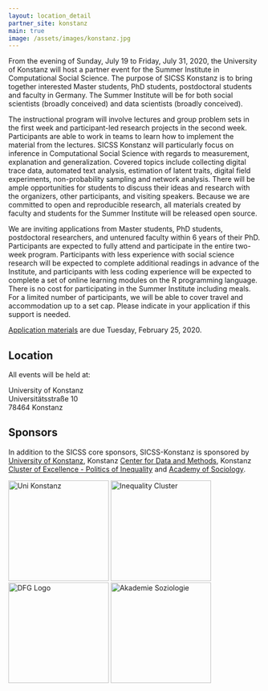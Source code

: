 ```yaml
---
layout: location_detail
partner_site: konstanz
main: true
image: /assets/images/konstanz.jpg
---
```


From the evening of Sunday, July 19 to Friday, July 31, 2020, the University of Konstanz will host a partner event for the Summer Institute in Computational Social Science. The purpose of SICSS Konstanz is to bring together interested Master students, PhD students, postdoctoral students and faculty in Germany. The Summer Institute will be for both social scientists (broadly conceived) and data scientists (broadly conceived).

The instructional program will involve lectures and group problem sets in the first week and participant-led research projects in the second week. Participants are able to work in teams to learn how to implement the material from the lectures. SICSS Konstanz will particularly focus on inference in Computational Social Science with regards to measurement, explanation and generalization. Covered topics include collecting digital trace data, automated text analysis, estimation of latent traits, digital field experiments, non-probability sampling and network analysis. There will be ample opportunities for students to discuss their ideas and research with the organizers, other participants, and visiting speakers. Because we are committed to open and reproducible research, all materials created by faculty and students for the Summer Institute will be released open source.

We are inviting applications from Master students, PhD students, postdoctoral researchers, and untenured faculty within 6 years of their PhD. Participants are expected to fully attend and participate in the entire two-week program. Participants with less experience with social science research will be expected to complete additional readings in advance of the Institute, and participants with less coding experience will be expected to complete a set of online learning modules on the R programming language. There is no cost for participating in the Summer Institute including meals. For a limited number of participants, we will be able to cover travel and accommodation up to a set cap. Please indicate in your application if this support is needed.

[Application materials](https://compsocialscience.github.io/summer-institute/2020/konstanz/apply) are due Tuesday, February 25, 2020.

## Location

All events will be held at:

University of Konstanz   
Universitätsstraße 10   
78464 Konstanz

## Sponsors

In addition to the SICSS core sponsors, SICSS-Konstanz is sponsored by [University of Konstanz](https://www.uni-konstanz.de/en/), Konstanz [Center for Data and Methods](https://www.polver.uni-konstanz.de/cdm/), Konstanz [Cluster of Excellence - Politics of Inequality](https://www.exc.uni-konstanz.de/en/inequality) and [Academy of Sociology](https://akademie-soziologie.de/en/).


<img class="img-responsive" alt="Uni Konstanz" src="{{ site.baseurl }}{% link 2020/konstanz/images/unikonstanz_logo.jpg %}" width = "200">
<img class="img-responsive" alt="Inequality Cluster" src="{{ site.baseurl }}{% link 2020/konstanz/images/inequalitycluster_logo.jpg %}" width = "200">
<img class="img-responsive" alt="DFG Logo" src="{{ site.baseurl }}{% link 2020/konstanz/images/dfg_logo.png %}" width = "200">
<img class="img-responsive" alt="Akademie Soziologie" src="{{ site.baseurl }}{% link 2020/konstanz/images/akademiesoziologie_logo.png %}" width = "200">
